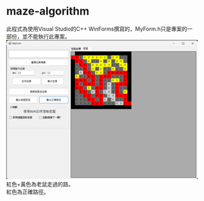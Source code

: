 # maze-algorithm
此程式為使用Visual Studio的C++ WinForms撰寫的，MyForm.h只是專案的一部份，並不能執行此專案。
![image](https://github.com/PaidaAn/maze-algorithm/blob/main/images/screenshot.png)
紅色+黃色為老鼠走過的路。  
紅色為正確路徑。  
